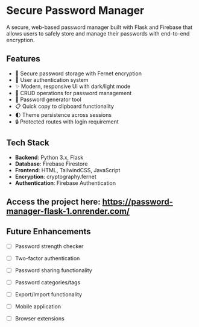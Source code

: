 # Secure Password Manager

A secure, web-based password manager built with Flask and Firebase that allows users to safely store and manage their passwords with end-to-end encryption.

## Features

- 🔐 Secure password storage with Fernet encryption
- 👤 User authentication system
- ✨ Modern, responsive UI with dark/light mode
- 🎯 CRUD operations for password management
- 🎲 Password generator tool
- 📋 Quick copy to clipboard functionality
- 🌓 Theme persistence across sessions
- 🔒 Protected routes with login requirement

## Tech Stack

- **Backend**: Python 3.x, Flask
- **Database**: Firebase Firestore
- **Frontend**: HTML, TailwindCSS, JavaScript
- **Encryption**: cryptography.fernet
- **Authentication**: Firebase Authentication

## Access the project here: https://password-manager-flask-1.onrender.com/

## Future Enhancements

- [ ] Password strength checker
- [ ] Two-factor authentication
- [ ] Password sharing functionality
- [ ] Password categories/tags
- [ ] Export/Import functionality
- [ ] Mobile application
- [ ] Browser extensions

